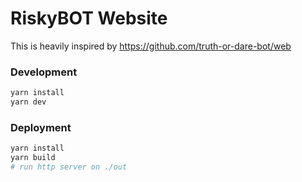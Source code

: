 # RiskyBOT Website

This is heavily inspired by <https://github.com/truth-or-dare-bot/web>

### Development

```bash
yarn install
yarn dev
```

### Deployment

```bash
yarn install
yarn build
# run http server on ./out
```
